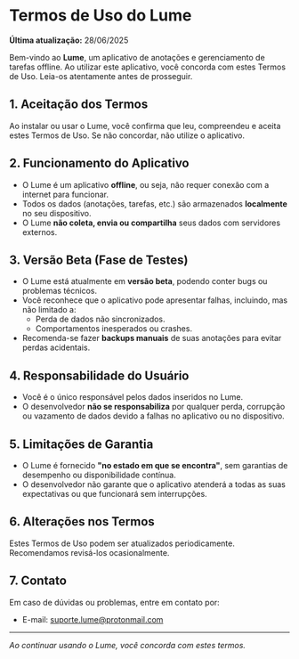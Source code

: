 # Termos de Uso do Lume  

**Última atualização:** 28/06/2025

Bem-vindo ao **Lume**, um aplicativo de anotações e gerenciamento de tarefas offline. Ao utilizar este aplicativo, você concorda com estes Termos de Uso. Leia-os atentamente antes de prosseguir.  

## 1. Aceitação dos Termos  
Ao instalar ou usar o Lume, você confirma que leu, compreendeu e aceita estes Termos de Uso. Se não concordar, não utilize o aplicativo.  

## 2. Funcionamento do Aplicativo  
- O Lume é um aplicativo **offline**, ou seja, não requer conexão com a internet para funcionar.  
- Todos os dados (anotações, tarefas, etc.) são armazenados **localmente** no seu dispositivo.  
- O Lume **não coleta, envia ou compartilha** seus dados com servidores externos.  

## 3. Versão Beta (Fase de Testes)  
- O Lume está atualmente em **versão beta**, podendo conter bugs ou problemas técnicos.  
- Você reconhece que o aplicativo pode apresentar falhas, incluindo, mas não limitado a:  
  - Perda de dados não sincronizados.  
  - Comportamentos inesperados ou crashes.  
- Recomenda-se fazer **backups manuais** de suas anotações para evitar perdas acidentais.  

## 4. Responsabilidade do Usuário  
- Você é o único responsável pelos dados inseridos no Lume.  
- O desenvolvedor **não se responsabiliza** por qualquer perda, corrupção ou vazamento de dados devido a falhas no aplicativo ou no dispositivo.  

## 5. Limitações de Garantia  
- O Lume é fornecido **"no estado em que se encontra"**, sem garantias de desempenho ou disponibilidade contínua.  
- O desenvolvedor não garante que o aplicativo atenderá a todas as suas expectativas ou que funcionará sem interrupções.  

## 6. Alterações nos Termos  
Estes Termos de Uso podem ser atualizados periodicamente. Recomendamos revisá-los ocasionalmente.  

## 7. Contato  
Em caso de dúvidas ou problemas, entre em contato por:  
- E-mail: suporte.lume@protonmail.com 

---  

*Ao continuar usando o Lume, você concorda com estes termos.*